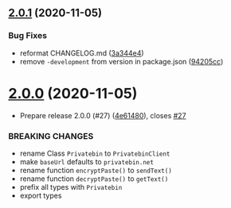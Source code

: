## [2.0.1](https://github.com/pixelfactoryio/privatebin-cli/compare/v2.0.0...v2.0.1) (2020-11-05)


### Bug Fixes

* reformat CHANGELOG.md ([3a344e4](https://github.com/pixelfactoryio/privatebin-cli/commit/3a344e48f97c442bc47f49dda93c7e98772ac2e3))
* remove `-development` from version in package.json ([94205cc](https://github.com/pixelfactoryio/privatebin-cli/commit/94205cc48b7088c3f49784b6738cb55180500f88))

# [2.0.0](https://github.com/pixelfactoryio/privatebin-cli/compare/v1.0.2...v2.0.0) (2020-11-05)


* Prepare release 2.0.0 (#27) ([4e61480](https://github.com/pixelfactoryio/privatebin-cli/commit/4e61480f1f939f2a74bede3393794d1a5be33b8d)), closes [#27](https://github.com/pixelfactoryio/privatebin-cli/issues/27)


### BREAKING CHANGES

- rename Class `Privatebin` to `PrivatebinClient`
- make `baseUrl` defaults to `privatebin.net`
- rename function `encryptPaste()` to `sendText()`
- rename function `decryptPaste()` to `getText()`
- prefix all types with `Privatebin`
- export types
